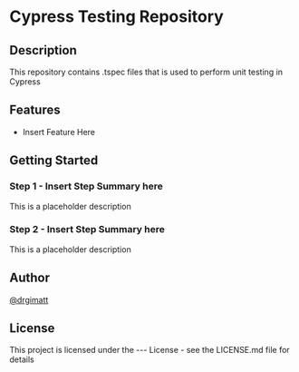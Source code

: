 # Cypress Testing Repository
## Description

This repository contains .tspec files that is used to perform unit testing in Cypress

## Features

- Insert Feature Here

## Getting Started

### Step 1 - Insert Step Summary here

This is a placeholder description

### Step 2 - Insert Step Summary here

This is a placeholder description

## Author

[@drgimatt](https://github.com/drgimatt)

## License

This project is licensed under the --- License - see the LICENSE.md file for details
